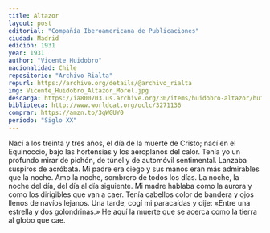 ```yaml
---
title: Altazor
layout: post
editorial: "Compañía Iberoamericana de Publicaciones"
ciudad: Madrid
edicion: 1931
year: 1931
author: "Vicente Huidobro"
nacionalidad: Chile
repositorio: "Archivo Rialta"
repurl: https://archive.org/details/@archivo_rialta
img: Vicente_Huidobro_Altazor_Morel.jpg
descarga: https://ia800703.us.archive.org/30/items/huidobro-altazor/huidobro-altazor.pdf
biblioteca: http://www.worldcat.org/oclc/3271136
comprar: https://amzn.to/3gWGUY0
periodo: "Siglo XX"
---
```

 

Nací a los treinta y tres años, el día de la muerte de Cristo; nací en el Equinoccio, bajo las hortensias y los aeroplanos del calor. 
Tenía yo un profundo mirar de pichón, de túnel y de automóvil sentimental. Lanzaba suspiros de acróbata.
Mi padre era ciego y sus manos eran más admirables que la noche.
Amo la noche, sombrero de todos los días.
La noche, la noche del día, del día al día siguiente.
Mi madre hablaba como la aurora y como los dirigibles que van a caer. Tenía cabellos color de bandera y ojos llenos de navíos lejanos.
Una tarde, cogí mi paracaídas y dije: «Entre una estrella y dos golondrinas.» He aquí la muerte que se acerca como la tierra al globo que cae. 
